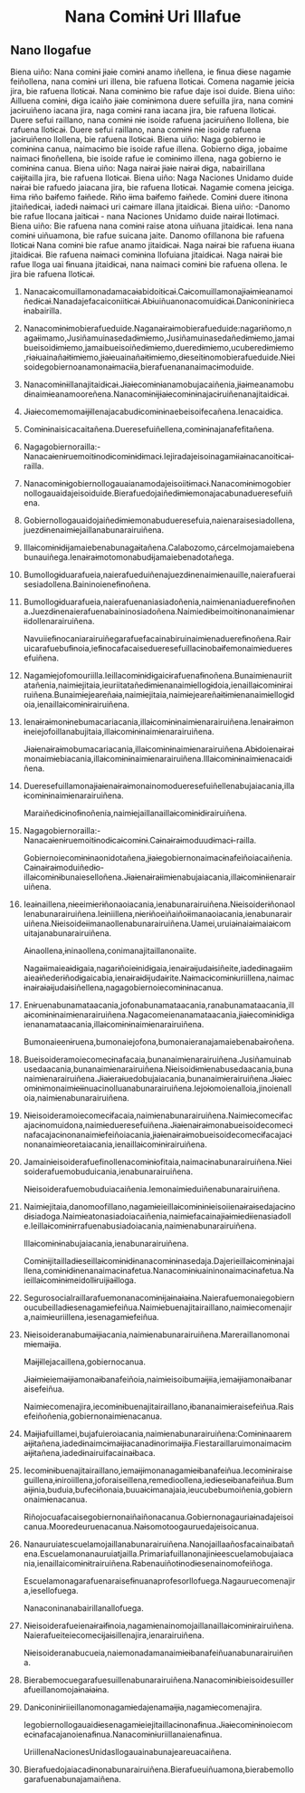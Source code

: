 <h1 align='center'>Nana Comɨnɨ Uri Illafue</h1>
<h2>Nano llogafue</h2>
<p>Biena uiño: Nana comɨnɨ jɨaɨe comɨnɨ anamo iñellena, ie fɨnua dɨese nagamɨe feiñollena, nana comɨnɨ uri illena, bie rafuena llotɨcaɨ. Comena nagamɨe jeicɨa jira, bie rafuena llotɨcaɨ. Nana comɨnɨmo bie rafue daje isoi duide.
Biena uiño: Ailluena comɨnɨ, dɨga icaiño jɨaɨe comɨnɨmona duere sefuilla jira, nana comɨnɨ jacɨruiñeno iacana jira, naga comɨnɨ rana iacana jira, bie rafuena llotɨcaɨ. Duere sefui raillano, nana comɨnɨ nɨe isoide rafuena jacɨruiñeno llollena, bie rafuena llotɨcaɨ. Duere sefui raillano, nana comɨnɨ nɨe isoide rafuena jacɨruiñeno llollena, bie rafuena llotɨcaɨ.
Biena uiño: Naga gobierno ie comɨnɨna canua, naimacɨmo bie isoide rafue illena. Gobierno dɨga, jobaime naimacɨ fɨnoñellena, bie isoide rafue ie comɨnɨmo illena, naga gobierno ie comɨnɨna canua.
Biena uiño: Naga naɨraɨ jɨaɨe naɨraɨ dɨga, nabairillana caɨjɨtailla jira, bie rafuena llotɨcaɨ.
Biena uiño: Naga Naciones Unidamo duide naɨraɨ bie rafuedo jaiacana jira, bie rafuena llotɨcaɨ. Nagamɨe comena jeicɨga. Ɨima rɨño baɨfemo faɨñede. Rɨño ɨɨma baɨfemo faɨñede. Comɨnɨ duere itɨnona jitaiñedɨcaɨ, iadedɨ naɨmacɨ uri caɨmare illana jitaidɨcaɨ.
Biena uiño: -Danomo bie rafue llocana jaitɨcaɨ - nana Naciones Unidamo duide naɨraɨ llotɨmacɨ.
Biena uiño: Bie rafuena nana comɨnɨ raise atona uiñuana jitaidɨcaɨ. Iena nana comɨnɨ uiñuamona, bie rafue suicana jaite.
Danomo ofillanona bie rafuena llotɨcaɨ
Nana comɨnɨ bie rafue anamo jitaidɨcaɨ. Naga naɨraɨ bie rafuena ɨɨuana jitaidɨcaɨ. Bie rafuena naɨmacɨ comɨnɨna llofuiana jitaidɨcaɨ. Naga naɨraɨ bie rafue lloga uai fɨnuana jitaidɨcaɨ, nana naimacɨ comɨnɨ bie rafuena ollena. Ie jira bie rafuena llotɨcaɨ.</p>
<ol>
  <li>
    <p>Nanacaɨcomuillamonadamacaɨabidoitɨcaɨ.Caɨcomuillamonajɨaɨmɨeanamoiñedɨcaɨ.Nanadajefacaiconiitɨcaɨ.Abɨuiñuanonacomuidɨcaɨ.Danɨconinɨriecaɨnabairilla.</p>
  </li>
  <li>
    <p>Nanacomɨnɨmobierafueduide.Naganaɨraɨmobierafueduide:nagarɨñomo,nagaɨimamo,Jusiñamuinasedadɨmɨemo,Jusiñamuinasedañedɨmɨemo,jamaibueisoidɨmɨemo,jamaibueisoiñedɨmɨemo,dueredɨmɨemo,ucuberedɨmɨemo,rɨaɨuainañaɨtɨmɨemo,jɨaɨeuainañaɨtɨmɨemo,dɨeseitɨnomobierafueduide.Nɨeisoidegobiernoanamonaɨmacɨia,bierafuenananaimacɨmoduide.</p>
  </li>
  <li>
    <p>Nanacomɨnɨillanajitaidɨcaɨ.Jɨaɨecomɨnɨanamobujacaiñenia,jɨaɨmeanamobudɨnaimɨeanamooreñena.Nanacomɨnɨjɨaɨecomɨnɨnajacɨruiñenanajitaidɨcaɨ.</p>
  </li>
  <li>
    <p>Jɨaɨecomemomaɨjɨllenajacabudɨcomɨnɨnaebeisoifecañena.Ienacaidɨca.</p>
  </li>
  <li>
    <p>Comɨnɨnaisicacaitañena.Dueresefuiñellena,comɨnɨnajanafefitañena.</p>
  </li>
  <li>
    <p>Nagagobiernorailla:-Nanacaɨenɨruemoitɨnodɨcomɨnɨdɨmacɨ.Iejiradajeisoinagamɨiaɨnacanoitɨcaɨ-railla.</p>
  </li>
  <li>
    <p>Nanacomɨnɨgobiernollogauaianamodajeisoiitɨmacɨ.Nanacomɨnɨmogobiernollogauaidajeisoiduide.Bierafuedojaiñedɨmɨemonajacabunadueresefuiñena.</p>
  </li>
  <li>
    <p>Gobiernollogauaidojaiñedɨmɨemonabudueresefuia,naienaraisesiadollena,juezdɨnenaimɨejaillanabunarairuiñena.</p>
  </li>
  <li>
    <p>Illaɨcomɨnɨdɨjamaiebenabunagaɨtañena.Calabozomo,cárcelmojamaiebenabunauiñega.Ienaɨraɨmotomonabudɨjamaiebenadotañega.</p>
  </li>
  <li>
    <p>Bumollogɨduarafueia,naierafueduiñenajuezdɨnenaimɨenauille,naierafueraisesiadollena.Baininoienefɨnoñena.</p>
  </li>
  <li>
    <p>Bumollogɨduarafueia,naierafuenaniasiadoñenia,naimɨenaniaduerefɨnoñena.Juezdɨnenaierafuenabaininosiadoñena.Naimiedɨbeimoitɨnonanaimɨenarɨidollenarairuiñena.</p>
    <p>Navuiiefɨnocaniarairuiñegarafuefacainabiruinaimɨenaduerefɨnoñena.Rairuicarafuebufɨnoia,iefɨnocafacaisedueresefuillacɨnobaɨfemonaimɨedueresefuiñena.</p>
  </li>
  <li>
    <p>Nagamɨejofomouriilla.Ieillacomɨnɨdɨgaicɨrafuenafɨnoñena.Bunaimɨenauriitatañenia,naimɨejitaia,ieuriitatañedɨmɨenanaimɨellogɨdoia,ienaillaɨcomɨnɨrairuiñena.Bunaimɨejeareñaɨa,naimɨejitaia,naimɨejeareñaɨtɨmɨenanaimɨellogɨdoia,ienaillaɨcomɨnɨrairuiñena.</p>
  </li>
  <li>
    <p>Ienaɨraɨmonɨnebumacariacania,illaɨcomɨnɨnaimɨenarairuiñena.Ienaɨraɨmonɨneiejofoillanabujitaia,illaɨcomɨnɨnaimɨenarairuiñena.</p>
    <p>Jɨaɨenaɨraɨmobumacariacania,illaɨcomɨnɨnaimɨenarairuiñena.Abɨdoienaɨraɨmonaimɨebiacania,illaɨcomɨnɨnaimɨenarairuiñena.Illaɨcomɨnɨnaimɨenacaidɨñena.</p>
  </li>
  <li>
    <p>Dueresefuillamonajɨaɨenaɨraɨmonainomodueresefuiñellenabujaiacania,illaɨcomɨnɨnaimɨenarairuiñena.</p>
    <p>Maraiñedɨcɨnofɨnoñenia,naimɨejaillanaillaɨcomɨnɨdɨrairuiñena.</p>
  </li>
  <li>
    <p>Nagagobiernorailla:-Nanacaɨenɨruemoitɨnodɨcaɨcomɨnɨ.Caɨnaɨraɨmoduudɨmacɨ-railla.</p>
    <p>Gobiernoiecomɨnɨnaonidotañena,jɨaɨegobiernonaimacɨnafeiñoiacaiñenia.Caɨnaɨraɨmoduiñedɨo-illaɨcomɨnɨbunaieselloñena.Jɨaɨenaɨraɨimɨenabujaiacania,illaɨcomɨnɨienarairuiñena.</p>
  </li>
  <li>
    <p>Ieaɨnaillena,nɨeeimɨerɨñonaoiacania,ienabunarairuiñena.Nɨeisoiderɨñonaollenabunarairuiñena.Ieɨniillena,nɨerɨñoeiñaiñoɨimanaoiacania,ienabunarairuiñena.Nɨeisoideɨimanaollenabunarairuiñena.Uamei,uruiaɨnaiaɨmaiaɨcomuitajanabunarairuiñena.</p>
    <p>Aɨnaollena,ɨninaollena,conimanajitaillanonaiite.</p>
    <p>Nagaɨimaieaɨdɨgaia,nagarɨñoieɨnidɨgaia,ienaɨraɨjudaɨsiñeite,iadedɨnagaɨimaieaɨñederɨñodɨgaicabia,ienaɨraɨdɨjudaɨrite.Naɨmacɨcomɨnɨuriillena,naimacɨnaɨraɨaɨjudaɨsiñellena,nagagobiernoiecomɨnɨnacanua.</p>
  </li>
  <li>
    <p>Enɨruenabunamataacania,jofonabunamataacania,ranabunamataacania,illaɨcomɨnɨnaimɨenarairuiñena.Nagacomeienanamataacania,jɨaɨecomɨnɨdɨgaienanamataacania,illaɨcomɨnɨnaimɨenarairuiñena.</p>
    <p>Bumonaieenɨruena,bumonaiejofona,bumonaieranajamaiebenabaɨroñena.</p>
  </li>
  <li>
    <p>Bueisoideramoiecomecɨnafacaia,bunanaimɨenarairuiñena.Jusiñamuinabusedaacania,bunanaimɨenarairuiñena.Nɨeisoidɨmɨenabusedaacania,bunanaimɨenarairuiñena.Jɨaɨeraɨuedobujaiacania,bunanaimɨerairuiñena.Jɨaɨecomɨnɨmonaimɨeɨɨnuacinolluanabunarairuiñena.Iejoɨomoienalloia,jinoienalloia,naimɨenabunarairuiñena.</p>
  </li>
  <li>
    <p>Nɨeisoideramoiecomecɨfacaia,naimɨenabunarairuiñena.Naimɨecomecɨfacajacɨnomuidona,naimɨedueresefuiñena.Jɨaɨenaɨraɨmonabueisoidecomecɨnafacajacɨnonanaimɨefeiñoiacania,jɨaɨenaɨraɨmobueisoidecomecɨfacajacɨnonanaimɨeoretaiacania,ienaillaɨcomɨnɨrairuiñena.</p>
  </li>
  <li>
    <p>Jamainɨeisoiderafuefinollenacomɨnɨofitaia,naimacɨnabunarairuiñena.Nɨeisoiderafuemobuduicania,ienabunarairuiñena.</p>
    <p>Nɨeisoiderafuemobuduiacaiñenia.Iemonaimɨeduiñenabunarairuiñena.</p>
  </li>
  <li>
    <p>Naimɨejitaia,danomoofillano,nagamɨeieillaɨcomɨnɨnɨeisoiienaɨraɨsedajacɨnodɨsiadoga.Naimɨeatonasiadoiacaiñenia,naimɨefacainajɨaɨmɨedɨienasiadolle.Ieillaɨcomɨnɨrrafuenabusiadoiacania,naimɨenabunarairuiñena.</p>
    <p>Illaɨcomɨnɨnabujaiacania,ienabunarairuiñena.</p>
    <p>Comɨnɨjitailladɨeseillaɨcomɨnɨdɨnanacomɨnɨnasedaja.Dajerieillaɨcomɨnɨnajaillena,comɨnɨdɨnenanaimacɨnafetua.Nanacomɨnɨuaininonaimacɨnafetua.Naieillaɨcomɨnɨmeidollɨruijɨaɨlloga.</p>
  </li>
  <li>
    <p>Segurosocialraillarafuemonanacomɨnɨjaɨnaɨaɨna.Naierafuemonaiegobiernoucubeilladɨesenagamɨefeiñua.Naimɨebuenajitairaillano,naimɨecomenajira,naimɨeuriillena,iesenagamɨefeiñua.</p>
  </li>
  <li>
    <p>Nɨeisoideranabumaɨjɨacania,naimɨenabunarairuiñena.Mareraillanomonaimɨemaɨjɨa.</p>
    <p>Maɨjɨllejacaillena,gobiernocanua.</p>
    <p>Jɨaɨmɨeiemaɨjɨamonaɨbanafeiñoia,naimɨeisoibumaɨjɨia,iemaɨjɨamonaɨbanaraisefeiñua.</p>
    <p>Naimɨecomenajira,iecomɨnɨbuenajitairaillano,ɨbananaimɨeraisefeiñua.Raisefeiñoñenia,gobiernonaimɨenacanua.</p>
  </li>
  <li>
    <p>Maɨjɨafuillamei,bujafuieroiacania,naimɨenabunarairuiñena:Comɨnɨnaaremaɨjɨtañena,iadedɨnaimcɨmaɨjɨacanadɨnorimaɨjɨa.Fiestaraillaruimonaimacɨmaɨjɨtañena,iadedɨnairuifacainaɨbaca.</p>
  </li>
  <li>
    <p>Iecomɨnɨbuenajitairaillano,iemaɨjɨmonanagamɨeɨbanafeiñua.Iecomɨnɨraiseguillena,ɨniroiillena,joforaiseillena,remedioollena,iedɨeseɨbanafeiñua.Bumaɨjɨnia,buduia,bufecɨñonaia,buuaɨcɨmanajaia,ieucubebumoiñenia,gobiernonaimɨenacanua.</p>
    <p>Riñojocuafacaisegobiernonaiñaiñonacanua.Gobiernonagauriaɨnadajeisoicanua.Mooredeuruenacanua.Naɨsomotoogauruedajeisoicanua.</p>
  </li>
  <li>
    <p>Nanauruiatescuelamojaillanabunarairuiñena.Nanojaillaañosfacainaibatañena.Escuelamonanauruiatjailla.Primariafuillanonajinɨeescuelamobujaiacania,ienaillaicomɨnɨtrairuiñena.Rabenauiñotɨnodɨesenainomofeiñoga.</p>
    <p>Escuelamonagarafuenaraisefɨnuanaprofesorllofuega.Nagauruecomenajira,iesellofuega.</p>
    <p>Nanaconinanabairillanallofuega.</p>
  </li>
  <li>
    <p>Nɨeisoiderafueienaɨraɨfɨnoia,nagamɨenainomojaillanaillaɨcomɨnɨrairuiñena.Naierafueiteiecomecɨjaɨsillenajira,ienarairuiñena.</p>
    <p>Nɨeisoideranabucueia,naiemonadamanaimɨeɨbanafeiñuanabunarairuiñena.</p>
  </li>
  <li>
    <p>Bierabemocuegarafuesuillenabunarairuiñena.Nanacomɨnɨbieisoidesuillerafueillanomojaɨnaɨaɨna.</p>
  </li>
  <li>
    <p>Danɨconinɨriieillanomonagamɨedajenamaɨjɨa,nagamɨecomenajira.</p>
    <p>Iegobiernollogauaidɨesenagamɨeiejitaillacɨnonafɨnua.Jɨaɨecomɨnɨnoiecomecɨnafacajanoienafɨnua.Nanacomɨnɨuriillanaienafɨnua.</p>
    <p>UriillenaNacionesUnidasllogauainabunajeareuacaiñena.</p>
  </li>
  <li>
    <p>Bierafuedojaiacadɨnonabunarairuiñena.Bierafueuiñuamona,bierabemollogarafuenabunajamaiñena.</p>
  </li>
</ol>